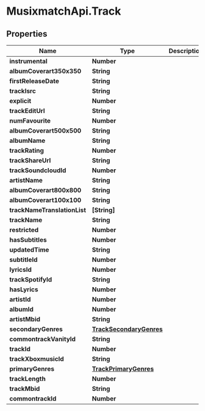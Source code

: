 # MusixmatchApi.Track

## Properties
Name | Type | Description | Notes
------------ | ------------- | ------------- | -------------
**instrumental** | **Number** |  | [optional] 
**albumCoverart350x350** | **String** |  | [optional] 
**firstReleaseDate** | **String** |  | [optional] 
**trackIsrc** | **String** |  | [optional] 
**explicit** | **Number** |  | [optional] 
**trackEditUrl** | **String** |  | [optional] 
**numFavourite** | **Number** |  | [optional] 
**albumCoverart500x500** | **String** |  | [optional] 
**albumName** | **String** |  | [optional] 
**trackRating** | **Number** |  | [optional] 
**trackShareUrl** | **String** |  | [optional] 
**trackSoundcloudId** | **Number** |  | [optional] 
**artistName** | **String** |  | [optional] 
**albumCoverart800x800** | **String** |  | [optional] 
**albumCoverart100x100** | **String** |  | [optional] 
**trackNameTranslationList** | **[String]** |  | [optional] 
**trackName** | **String** |  | [optional] 
**restricted** | **Number** |  | [optional] 
**hasSubtitles** | **Number** |  | [optional] 
**updatedTime** | **String** |  | [optional] 
**subtitleId** | **Number** |  | [optional] 
**lyricsId** | **Number** |  | [optional] 
**trackSpotifyId** | **String** |  | [optional] 
**hasLyrics** | **Number** |  | [optional] 
**artistId** | **Number** |  | [optional] 
**albumId** | **Number** |  | [optional] 
**artistMbid** | **String** |  | [optional] 
**secondaryGenres** | [**TrackSecondaryGenres**](TrackSecondaryGenres.md) |  | [optional] 
**commontrackVanityId** | **String** |  | [optional] 
**trackId** | **Number** |  | [optional] 
**trackXboxmusicId** | **String** |  | [optional] 
**primaryGenres** | [**TrackPrimaryGenres**](TrackPrimaryGenres.md) |  | [optional] 
**trackLength** | **Number** |  | [optional] 
**trackMbid** | **String** |  | [optional] 
**commontrackId** | **Number** |  | [optional] 


